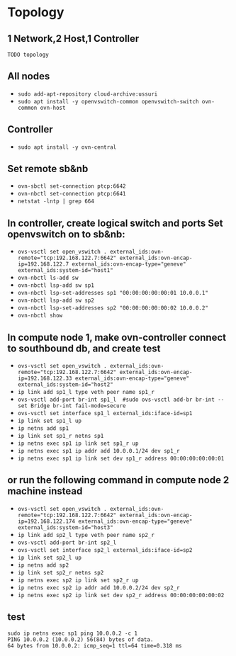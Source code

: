 # Topology

## 1 Network,2 Host,1 Controller
```
TODO topology
```

## All nodes
- `sudo add-apt-repository cloud-archive:ussuri`
- `sudo apt install -y openvswitch-common openvswitch-switch ovn-common ovn-host`

## Controller
- `sudo apt install -y ovn-central`

## Set remote sb&nb
- `ovn-sbctl set-connection ptcp:6642`
- `ovn-nbctl set-connection ptcp:6641`
- `netstat -lntp | grep 664`

## In controller, create logical switch and ports Set openvswitch on to sb&nb: 
- `ovs-vsctl set open_vswitch . external_ids:ovn-remote="tcp:192.168.122.7:6642" external_ids:ovn-encap-ip=192.168.122.7 external_ids:ovn-encap-type="geneve" external_ids:system-id="host1"`
- `ovn-nbctl ls-add sw`
- `ovn-nbctl lsp-add sw sp1`
- `ovn-nbctl lsp-set-addresses sp1 "00:00:00:00:00:01 10.0.0.1"`
- `ovn-nbctl lsp-add sw sp2`
- `ovn-nbctl lsp-set-addresses sp2 "00:00:00:00:00:02 10.0.0.2"`
- `ovn-nbctl show`

## In compute node 1, make ovn-controller connect to southbound db, and create test
- `ovs-vsctl set open_vswitch . external_ids:ovn-remote="tcp:192.168.122.7:6642" external_ids:ovn-encap-ip=192.168.122.33 external_ids:ovn-encap-type="geneve" external_ids:system-id="host2"`
- `ip link add sp1_l type veth peer name sp1_r`
- `ovs-vsctl add-port br-int sp1_l  #sudo ovs-vsctl add-br br-int -- set Bridge br-int fail-mode=secure`
- `ovs-vsctl set interface sp1_l external_ids:iface-id=sp1`
- `ip link set sp1_l up`
- `ip netns add sp1`
- `ip link set sp1_r netns sp1`
- `ip netns exec sp1 ip link set sp1_r up`
- `ip netns exec sp1 ip addr add 10.0.0.1/24 dev sp1_r`
- `ip netns exec sp1 ip link set dev sp1_r address 00:00:00:00:00:01`

## or run the following command in compute node 2 machine instead
- `ovs-vsctl set open_vswitch . external_ids:ovn-remote="tcp:192.168.122.7:6642" external_ids:ovn-encap-ip=192.168.122.174 external_ids:ovn-encap-type="geneve" external_ids:system-id="host3"`
- `ip link add sp2_l type veth peer name sp2_r`
- `ovs-vsctl add-port br-int sp2_l`
- `ovs-vsctl set interface sp2_l external_ids:iface-id=sp2`
- `ip link set sp2_l up`
- `ip netns add sp2`
- `ip link set sp2_r netns sp2`
- `ip netns exec sp2 ip link set sp2_r up`
- `ip netns exec sp2 ip addr add 10.0.0.2/24 dev sp2_r`
- `ip netns exec sp2 ip link set dev sp2_r address 00:00:00:00:00:02`

## test
```
sudo ip netns exec sp1 ping 10.0.0.2 -c 1
PING 10.0.0.2 (10.0.0.2) 56(84) bytes of data.
64 bytes from 10.0.0.2: icmp_seq=1 ttl=64 time=0.318 ms
```

